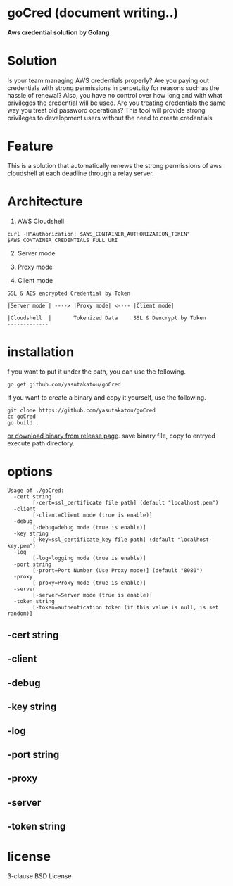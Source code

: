 # goCred (document writing..)
**Aws credential solution by Golang**

# Solution
Is your team managing AWS credentials properly?
Are you paying out credentials with strong permissions in perpetuity for reasons such as the hassle of renewal?
Also, you have no control over how long and with what privileges the credential will be used.
Are you treating credentials the same way you treat old password operations?
This tool will provide strong privileges to development users without the need to create credentials

# Feature
This is a solution that automatically renews the strong permissions of aws cloudshell at each deadline through a relay server.

# Architecture

1. AWS Cloudshell

```
curl -H"Authorization: $AWS_CONTAINER_AUTHORIZATION_TOKEN" $AWS_CONTAINER_CREDENTIALS_FULL_URI
```

2. Server mode

3. Proxy mode

4. Client mode

```
SSL & AES encrypted Credential by Token
_____________         __________         ___________
|Server mode | ----> |Proxy mode| <---- |Client mode|
-------------         ----------         -----------
|Cloudshell  |       Tokenized Data     SSL & Dencrypt by Token
-------------
```

# installation

f you want to put it under the path, you can use the following.

```
go get github.com/yasutakatou/goCred
```

If you want to create a binary and copy it yourself, use the following.

```
git clone https://github.com/yasutakatou/goCred
cd goCred
go build .
```

[or download binary from release page](https://github.com/yasutakatou/goCred/releases). save binary file, copy to entryed execute path directory.

# options
```
Usage of ./goCred:
  -cert string
        [-cert=ssl_certificate file path] (default "localhost.pem")
  -client
        [-client=Client mode (true is enable)]
  -debug
        [-debug=debug mode (true is enable)]
  -key string
        [-key=ssl_certificate_key file path] (default "localhost-key.pem")
  -log
        [-log=logging mode (true is enable)]
  -port string
        [-prort=Port Number (Use Proxy mode)] (default "8080")
  -proxy
        [-proxy=Proxy mode (true is enable)]
  -server
        [-server=Server mode (true is enable)]
  -token string
        [-token=authentication token (if this value is null, is set random)]
```

## -cert string
## -client
## -debug
## -key string
## -log
## -port string
## -proxy
## -server
## -token string

# license
3-clause BSD License
